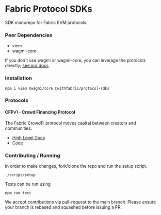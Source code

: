 # Fabric Protocol SDKs

SDK monorepo for Fabric EVM protocols.

### Peer Dependencies

* viem
* wagmi-core

If you don't use wagmi or wagmi-core, you can leverage the protocols directly; [see our docs](https://docs.withfabric.xyz).

### Installation

```
npm i viem @wagmi/core @withfabric/protocol-sdks
```

### Protocols

#### CFPv1 - Crowd Financing Protocol

The Fabric CrowdFi protocol moves capital between creators and communities.

* [High Level Docs](https://docs.withfabric.xyz/crowdfi/overview)
* [Code](src/cfpv1)


### Contributing / Running

In order to make changes, fork/clone the repo and run the setup script.

```
./script/setup
```

Tests can be run using

```
npm run test
```

We accept contributions via pull-request to the main branch. Please ensure your branch is rebased and squashed before issuing a PR.